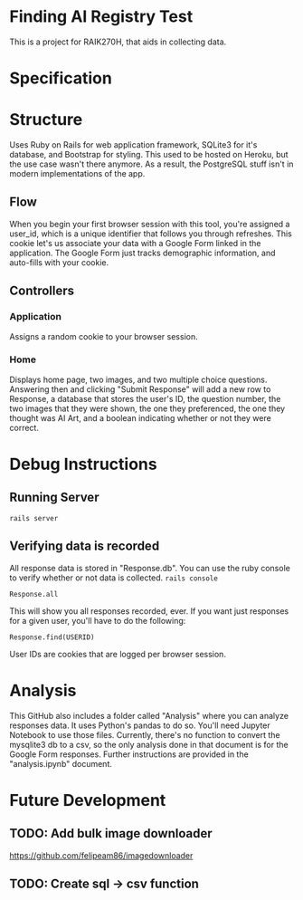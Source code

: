 # Finding AI Registry Test
This is a project for RAIK270H, that aids in collecting data. 

# Specification


# Structure
Uses Ruby on Rails for web application framework, SQLite3 for it's database, and Bootstrap for styling. This used to be hosted on Heroku, but the use case wasn't there anymore. As a result, the PostgreSQL stuff isn't in modern implementations of the app.
## Flow
When you begin your first browser session with this tool, you're assigned a user_id, which is a unique identifier that follows you through refreshes. This cookie let's us associate your data with a Google Form linked in the application. The Google Form just tracks demographic information, and auto-fills with your cookie. 
## Controllers
### Application
Assigns a random cookie to your browser session. 
### Home
Displays home page, two images, and two multiple choice questions. Answering then and clicking "Submit Response" will add a new row to Response, a database that stores the user's ID, the question number, the two images that they were shown, the one they preferenced, the one they thought was AI Art, and a boolean indicating whether or not they were correct. 

# Debug Instructions
## Running Server
`rails server` 
## Verifying data is recorded
All response data is stored in "Response.db". You can use the ruby console to verify whether or not data is collected. 
`rails console`

`Response.all`

This will show you all responses recorded, ever. If you want just responses for a given user, you'll have to do the following:

`Response.find(USERID)`

User IDs are cookies that are logged per browser session. 

# Analysis
This GitHub also includes a folder called "Analysis" where you can analyze responses data. It uses Python's pandas to do so. You'll need Jupyter Notebook to use those files. Currently, there's no function to convert the mysqlite3 db to a csv, so the only analysis done in that document is for the Google Form responses. Further instructions are provided in the "analysis.ipynb" document.
# Future Development
## TODO: Add bulk image downloader
https://github.com/felipeam86/imagedownloader
## TODO: Create sql -> csv function